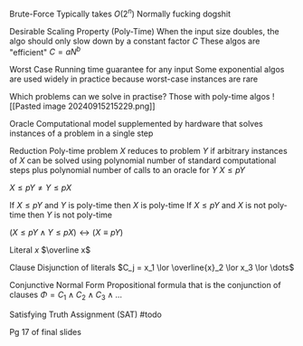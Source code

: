 Brute-Force
	Typically takes $O(2^n)$
	Normally fucking dogshit

Desirable Scaling Property (Poly-Time)
	When the input size doubles, the algo should only slow down by a constant factor $C$
	These algos are "efficient"
	$C = aN^b$

Worst Case
	Running time guarantee for any input
	Some exponential algos are used widely in practice because worst-case instances are rare

Which problems can we solve in practise?
	Those with poly-time algos
	![[Pasted image 20240915215229.png]]

Oracle
	Computational model supplemented by hardware that solves instances of a problem in a single step

Reduction
	Poly-time problem $X$ reduces to problem $Y$ if arbitrary instances of $X$ can be solved using polynomial number of standard computational steps plus polynomial number of calls to an oracle for $Y$
	$X \leq pY$

$X \leq pY \neq Y \leq pX$

If $X \leq pY$ and $Y$ is poly-time then $X$ is poly-time
If $X \leq pY$ and $X$ is not poly-time then $Y$ is not poly-time

$(X \leq pY \land Y \leq pX) \leftrightarrow (X \equiv pY)$

Literal
	$x$
	$\overline x$

Clause
	Disjunction of literals
	$C_j = x_1 \lor \overline{x}_2 \lor x_3 \lor \dots$

Conjunctive Normal Form
	Propositional formula that is the conjunction of clauses
	$\Phi = C_1 \land C_2 \land C_3 \land \dots$

Satisfying Truth Assignment (SAT)
	#todo 

Pg 17 of final slides